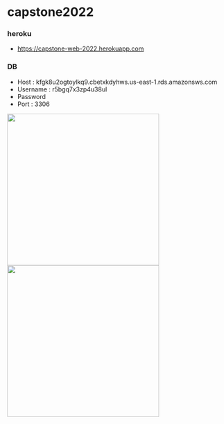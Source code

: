 # capstone2022
### heroku
+ https://capstone-web-2022.herokuapp.com

### DB 
+ Host : kfgk8u2ogtoylkq9.cbetxkdyhws.us-east-1.rds.amazonsws.com
+ Username : r5bgq7x3zp4u38ul
+ Password
+ Port : 3306

<img src=https://user-images.githubusercontent.com/57134670/169666167-e6a4e21f-135a-41fb-b193-6e5c37fa97ff.png  width="350" eight="300"> <img src=https://user-images.githubusercontent.com/57134670/169666173-0816d4ec-c1b1-4f04-bf83-05f6659af784.png width="350" eight="300">
